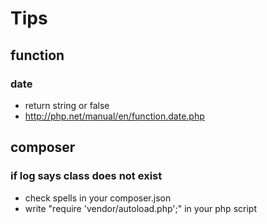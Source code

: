 # Tips
## function
### date
- return string or false
- http://php.net/manual/en/function.date.php

## composer
### if log says class does not exist
- check spells in your composer.json
- write "require 'vendor/autoload.php';" in your php script
